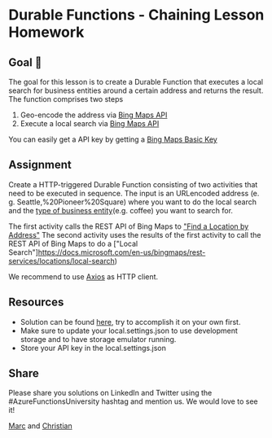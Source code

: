 # Durable Functions -  Chaining Lesson Homework

## Goal 🎯

The goal for this lesson is to create a Durable Function that executes a local search for business entities around a certain address and returns the result. The function comprises two steps

1. Geo-encode the address via [Bing Maps API](https://www.microsoft.com/en-us/maps/choose-your-bing-maps-api)
2. Execute a local search via [Bing Maps API](https://www.microsoft.com/en-us/maps/choose-your-bing-maps-api) 

You can easily get a API key by getting a [Bing Maps Basic Key](https://www.microsoft.com/en-us/maps/create-a-bing-maps-key/)

## Assignment

Create a HTTP-triggered Durable Function consisting of two activities that need to be executed in sequence. The input is an URLencoded address (e. g. Seattle,%20Pioneer%20Square) where you want to do the local search and the [type of business entity](https://docs.microsoft.com/en-us/bingmaps/rest-services/common-parameters-and-types/type-identifiers/)(e.g. coffee) you want to search for.

The first activity calls the REST API of Bing Maps to ["Find a Location by Address"](https://docs.microsoft.com/en-us/bingmaps/rest-services/locations/find-a-location-by-address)
The second activity uses the results of the first activity to call the REST API of Bing Maps to do a ["Local Search"]https://docs.microsoft.com/en-us/bingmaps/rest-services/locations/local-search)

We recommend to use [Axios](https://www.npmjs.com/package/axios) as HTTP client.

## Resources

- Solution can be found [here](../src/homework/durable/chain/bingmaps), try to accomplish it on your own first.
- Make sure to update your local.settings.json to use development storage and to have storage emulator running.
- Store your API key in the local.settings.json

## Share

Please share you solutions on LinkedIn and Twitter using the #AzureFunctionsUniversity hashtag and mention us. We would love to see it!

[Marc](https://twitter.com/marcduiker) and [Christian](https://twitter.com/lechnerc77)